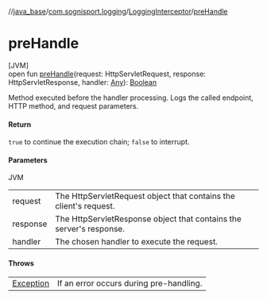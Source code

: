//[java_base](../../../index.md)/[com.sognisport.logging](../index.md)/[LoggingInterceptor](index.md)/[preHandle](pre-handle.md)

# preHandle

[JVM]\
open fun [preHandle](pre-handle.md)(request: HttpServletRequest, response: HttpServletResponse, handler: [Any](https://kotlinlang.org/api/latest/jvm/stdlib/kotlin/-any/index.html)): [Boolean](https://kotlinlang.org/api/latest/jvm/stdlib/kotlin/-boolean/index.html)

Method executed before the handler processing. Logs the called endpoint, HTTP method, and request parameters.

#### Return

`true` to continue the execution chain; `false` to interrupt.

#### Parameters

JVM

| | |
|---|---|
| request | The HttpServletRequest object that contains the client's request. |
| response | The HttpServletResponse object that contains the server's response. |
| handler | The chosen handler to execute the request. |

#### Throws

| | |
|---|---|
| [Exception](https://docs.oracle.com/javase/8/docs/api/java/lang/Exception.html) | If an error occurs during pre-handling. |
